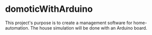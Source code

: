 # domoticWithArduino
This project's purpose is to create a management software for home-automation. The house simulation will be done with an Arduino board.

